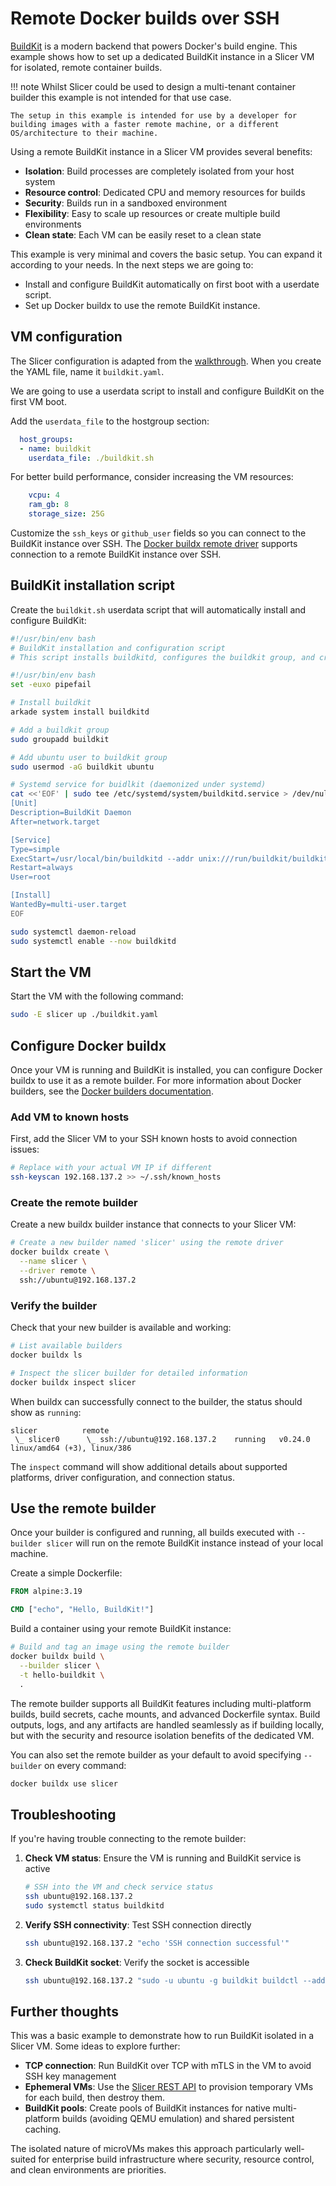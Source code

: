 # Remote Docker builds over SSH

[BuildKit](https://docs.docker.com/build/buildkit/) is a modern backend that powers Docker's build engine. This example shows how to set up a dedicated BuildKit instance in a Slicer VM for isolated, remote container builds.

!!! note
    Whilst Slicer could be used to design a multi-tenant container builder this example is not intended for that use case.

    The setup in this example is intended for use by a developer for building images with a faster remote machine, or a different OS/architecture to their machine.

Using a remote BuildKit instance in a Slicer VM provides several benefits:

- **Isolation**: Build processes are completely isolated from your host system
- **Resource control**: Dedicated CPU and memory resources for builds
- **Security**: Builds run in a sandboxed environment
- **Flexibility**: Easy to scale up resources or create multiple build environments
- **Clean state**: Each VM can be easily reset to a clean state

This example is very minimal and covers the basic setup. You can expand it according to your needs. In the next steps we are going to:

- Install and configure BuildKit automatically on first boot with a userdate script.
- Set up Docker buildx to use the remote BuildKit instance.

## VM configuration

The Slicer configuration is adapted from the [walkthrough](/getting-started/walkthrough).
When you create the YAML file, name it `buildkit.yaml`.

We are going to use a userdata script to install and configure BuildKit on the first VM boot.

Add the `userdata_file` to the hostgroup section:

```yaml
  host_groups:
  - name: buildkit
    userdata_file: ./buildkit.sh
```

For better build performance, consider increasing the VM resources:

```yaml
    vcpu: 4
    ram_gb: 8
    storage_size: 25G
```

Customize the `ssh_keys` or `github_user` fields so you can connect to the BuildKit instance over SSH. The [Docker buildx remote driver](https://docs.docker.com/build/builders/drivers/remote/) supports connection to a remote BuildKit instance over SSH.

## BuildKit installation script

Create the `buildkit.sh` userdata script that will automatically install and configure BuildKit:

```bash
#!/usr/bin/env bash
# BuildKit installation and configuration script
# This script installs buildkitd, configures the buildkit group, and creates a systemd service

#!/usr/bin/env bash
set -euxo pipefail

# Install buildkit
arkade system install buildkitd

# Add a buildkit group
sudo groupadd buildkit

# Add ubuntu user to buildkit group
sudo usermod -aG buildkit ubuntu

# Systemd service for buidlkit (daemonized under systemd)
cat <<'EOF' | sudo tee /etc/systemd/system/buildkitd.service > /dev/null
[Unit]
Description=BuildKit Daemon
After=network.target

[Service]
Type=simple
ExecStart=/usr/local/bin/buildkitd --addr unix:///run/buildkit/buildkitd.sock --group buildkit
Restart=always
User=root

[Install]
WantedBy=multi-user.target
EOF

sudo systemctl daemon-reload
sudo systemctl enable --now buildkitd
```

## Start the VM

Start the VM with the following command:

```bash
sudo -E slicer up ./buildkit.yaml
```

## Configure Docker buildx

Once your VM is running and BuildKit is installed, you can configure Docker buildx to use it as a remote builder. For more information about Docker builders, see the [Docker builders documentation](https://docs.docker.com/build/builders/).

### Add VM to known hosts

First, add the Slicer VM to your SSH known hosts to avoid connection issues:

```bash
# Replace with your actual VM IP if different
ssh-keyscan 192.168.137.2 >> ~/.ssh/known_hosts
```

### Create the remote builder

Create a new buildx builder instance that connects to your Slicer VM:

```bash
# Create a new builder named 'slicer' using the remote driver
docker buildx create \
  --name slicer \
  --driver remote \
  ssh://ubuntu@192.168.137.2
```

### Verify the builder

Check that your new builder is available and working:

```bash
# List available builders
docker buildx ls

# Inspect the slicer builder for detailed information
docker buildx inspect slicer
```

When buildx can successfully connect to the builder, the status should show as `running`:

```
slicer          remote
 \_ slicer0      \_ ssh://ubuntu@192.168.137.2    running   v0.24.0    linux/amd64 (+3), linux/386
```

The `inspect` command will show additional details about supported platforms, driver configuration, and connection status.

## Use the remote builder

Once your builder is configured and running, all builds executed with `--builder slicer` will run on the remote BuildKit instance instead of your local machine.

Create a simple Dockerfile:

```dockerfile
FROM alpine:3.19

CMD ["echo", "Hello, BuildKit!"]
```

Build a container using your remote BuildKit instance:

```bash
# Build and tag an image using the remote builder
docker buildx build \
  --builder slicer \
  -t hello-buildkit \
  .
```

The remote builder supports all BuildKit features including multi-platform builds, build secrets, cache mounts, and advanced Dockerfile syntax. Build outputs, logs, and any artifacts are handled seamlessly as if building locally, but with the security and resource isolation benefits of the dedicated VM.

You can also set the remote builder as your default to avoid specifying `--builder` on every command:

```bash
docker buildx use slicer
```

## Troubleshooting

If you're having trouble connecting to the remote builder:

1. **Check VM status**: Ensure the VM is running and BuildKit service is active
   ```bash
   # SSH into the VM and check service status
   ssh ubuntu@192.168.137.2
   sudo systemctl status buildkitd
   ```

2. **Verify SSH connectivity**: Test SSH connection directly
   ```bash
   ssh ubuntu@192.168.137.2 "echo 'SSH connection successful'"
   ```

3. **Check BuildKit socket**: Verify the socket is accessible
   ```bash
   ssh ubuntu@192.168.137.2 "sudo -u ubuntu -g buildkit buildctl --addr unix:///run/buildkit/buildkitd.sock debug info"
   ```

## Further thoughts

This was a basic example to demonstrate how to run BuildKit isolated in a Slicer VM. Some ideas to explore further:

- **TCP connection**: Run BuildKit over TCP with mTLS in the VM to avoid SSH key management
- **Ephemeral VMs**: Use the [Slicer REST API](/reference/api/) to provision temporary VMs for each build, then destroy them.
- **BuildKit pools**: Create pools of BuildKit instances for native multi-platform builds (avoiding QEMU emulation) and shared persistent caching.

The isolated nature of microVMs makes this approach particularly well-suited for enterprise build infrastructure where security, resource control, and clean environments are priorities.
